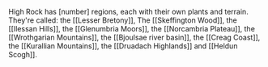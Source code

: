 High Rock has [number] regions, each with their own plants and terrain. They're called: the [[Lesser Bretony]], The [[Skeffington Wood]], the [[Ilessan Hills]], the [[Glenumbria Moors]], the [[Norcambria Plateau]], the [[Wrothgarian Mountains]], the [[Bjoulsae river basin]], the [[Creag Coast]], the [[Kurallian Mountains]], the [[Druadach Highlands]] and [[Heldun Scogh]].